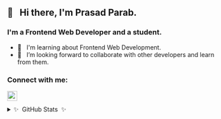 ## 👋  &nbsp; Hi there, I'm Prasad Parab.
### I'm a Frontend Web Developer and a student.

- 🔭 &nbsp; I'm learning about Frontend Web Development.
- 🤝 &nbsp; I’m looking forward to collaborate with other developers and learn from them.

### Connect with me:

[<img align="left" alt="_prasadparab_ | Instagram" width="23px" src="https://cdn.jsdelivr.net/npm/simple-icons@v3/icons/instagram.svg" />][instagram]

<br />
<br />
<details>
  <summary>✨&nbsp; GitHub Stats &nbsp;✨</summary>
  <br />

 <img align="left" alt= "Prasad's GitHub Stats" src= "https://github-readme-stats.vercel.app/api?username=prasadparab1602&count_private=true&show_icons=true&custom_title=Github%20Status&show=issues&theme=radical" />
 
 </details>

[instagram]: https://instagram.com/_prasadparab_

